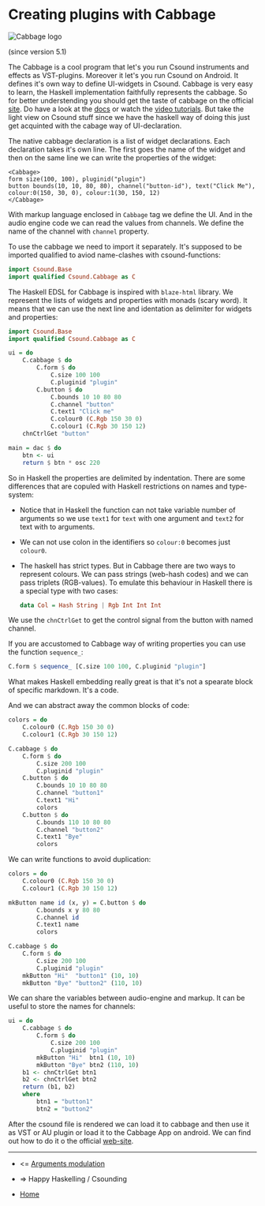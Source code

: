 Creating plugins with Cabbage
==================================================

![Cabbage logo](http://cabbageaudio.com/images/cabbage_transparent.svg)

(since version 5.1)

The Cabbage is a cool program that let's you run Csound instruments and effects as VST-plugins.
Moreover it let's you run Csound on Android. It defines it's own way to define UI-widgets in Csound.
Cabbage is very easy to learn, the Haskell implementation faithfully represents the cabbage.
So for better understending you should get the taste of cabbage on the official [site](http://cabbageaudio.com/docs/introduction/).
Do have a look at the [docs](http://cabbageaudio.com/docs/introduction/) or watch the [video tutorials](http://cabbageaudio.com/tutorials/).
But take the light view on Csound stuff since we have the haskell way of doing this just
get acquinted with the cabage way of UI-declaration.

The native cabbage declaration is a list of widget declarations.
Each declaration takes it's own line. The first goes the name of the widget
and then on the same line we can write the properties of the widget:

~~~xtml
<Cabbage>
form size(100, 100), pluginid("plugin")
button bounds(10, 10, 80, 80), channel("button-id"), text("Click Me"), colour:0(150, 30, 0), colour:1(30, 150, 12)
</Cabbage>
~~~

With markup language enclosed in `Cabbage` tag we define the UI. And in the audio engine
code we can read the values from channels. We define the name of the channel with `channel` property.

To use the cabbage we need to import it separately. It's supposed to be imported qualified
to aviod name-clashes with csound-functions:

~~~Haskell
import Csound.Base
import qualified Csound.Cabbage as C
~~~

The Haskell EDSL for Cabbage is inspired with `blaze-html` library. 
We represent the lists of widgets and properties with monads (scary word).
It means that we can use the next line and identation  as delimiter for widgets and properties:

~~~Haskell
import Csound.Base
import qualified Csound.Cabbage as C

ui = do
	C.cabbage $ do
		C.form $ do
			C.size 100 100
			C.pluginid "plugin"
		C.button $ do
			C.bounds 10 10 80 80
			C.channel "button"
			C.text1 "Click me"
			C.colour0 (C.Rgb 150 30 0)
			C.colour1 (C.Rgb 30 150 12)	
	chnCtrlGet "button"	

main = dac $ do
	btn <- ui
	return $ btn * osc 220
~~~

So in Haskell the properties are delimited by indentation. There are some differences
that are copuled with Haskell restrictions on names and type-system:

* Notice that in Haskell the function can not take variable number of arguments
	so we use `text1` for `text` with one argument and `text2` for text with to arguments.

* We can not use colon in the identifiers so `colour:0` becomes just `colour0`.

* The haskell has strict types. But in Cabbage there are two ways to represent colours.
	We can pass strings (web-hash codes) and we can pass triplets (RGB-values). 
	To emulate this behaviour in Haskell there is a special type with two cases:

	~~~Haskell
	data Col = Hash String | Rgb Int Int Int
	~~~

We use the `chnCtrlGet` to get the control signal from the button with named channel.

If you are accustomed to Cabbage way of writing properties you can use the function `sequence_`:

~~~Haskell
C.form $ sequence_ [C.size 100 100, C.pluginid "plugin"]
~~~

What makes Haskell embedding really great is that it's not a spearate block of specific markdown.
It's a code. 

And we can abstract away the common blocks of code: 

~~~Haskell
colors = do
	C.colour0 (C.Rgb 150 30 0)
	C.colour1 (C.Rgb 30 150 12)	

C.cabbage $ do
	C.form $ do
		C.size 200 100
		C.pluginid "plugin"
	C.button $ do
		C.bounds 10 10 80 80
		C.channel "button1"
		C.text1 "Hi"
		colors
	C.button $ do
		C.bounds 110 10 80 80
		C.channel "button2"
		C.text1 "Bye"
		colors		
~~~

We can write functions to avoid duplication:

~~~Haskell
colors = do
	C.colour0 (C.Rgb 150 30 0)
	C.colour1 (C.Rgb 30 150 12)	

mkButton name id (x, y) = C.button $ do
		C.bounds x y 80 80
		C.channel id
		C.text1 name
		colors

C.cabbage $ do
	C.form $ do
		C.size 200 100
		C.pluginid "plugin"
	mkButton "Hi"  "button1" (10, 10)
	mkButton "Bye" "button2" (110, 10)
~~~

We can share the variables between audio-engine and markup.
It can be useful to store the names for channels:

~~~Haskell
ui = do
	C.cabbage $ do
		C.form $ do
			C.size 200 100
			C.pluginid "plugin"
		mkButton "Hi"  btn1 (10, 10)
		mkButton "Bye" btn2 (110, 10)
	b1 <- chnCtrlGet btn1
	b2 <- chnCtrlGet btn2
	return (b1, b2)
	where
		btn1 = "button1"
		btn2 = "button2"
~~~

After the csound file is rendered we can load it to cabbage and then use it
as VST or AU plugin or load it to the Cabbage App on android. 
We can find out how to do it o the official [web-site](http://cabbageaudio.com/docs/exporting/). 


--------------------------------------------------

* <= [Arguments modulation](https://github.com/anton-k/csound-expression/blob/master/tutorial/chapters/CsoundAPI.md)

* => Happy Haskelling / Csounding

* [Home](https://github.com/anton-k/csound-expression/blob/master/tutorial/Index.md)
